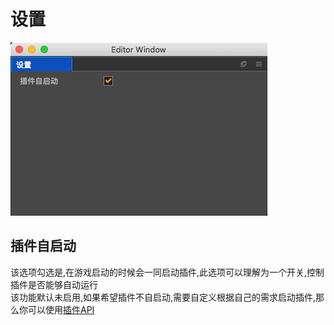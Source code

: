 # 设置

![](../../assets/cc-inspector2/526b478f.png)

## 插件自启动

该选项勾选是,在游戏启动的时候会一同启动插件,此选项可以理解为一个开关,控制插件是否能够自动运行   
该功能默认未启用,如果希望插件不自启动,需要自定义根据自己的需求启动插件,那么你可以使用[插件API](pluginAPI.md)